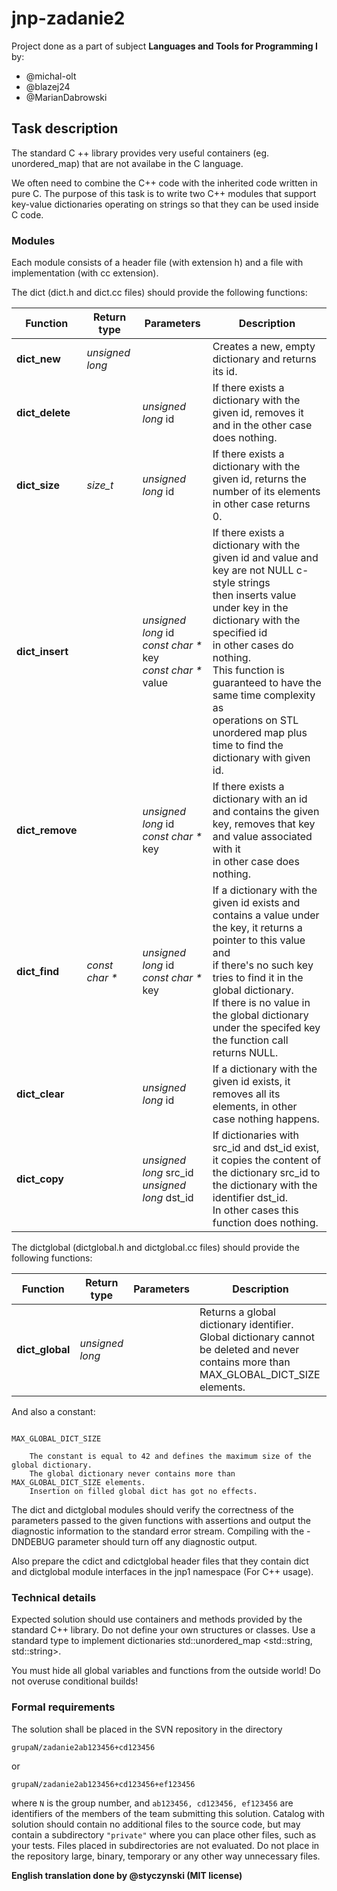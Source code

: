 # jnp-zadanie2
Project done as a part of subject **Languages and Tools for Programming I** by:
  * @michal-olt
  * @blazej24
  * @MarianDabrowski
## Task description

The standard C ++ library provides very useful containers (eg.
unordered_map) that are not availabe in the C language.

We often need to combine the C++ code with the inherited code written in pure C. The purpose of this task
is to write two C++ modules that support key-value dictionaries
operating on strings so that they can be used inside C code.

### Modules

Each module consists of a header file (with extension h) and a file
with implementation (with cc extension).

The dict (dict.h and dict.cc files) should provide the following functions:

| Function           | Return type          | Parameters                                                                        | Description                                                                                                                                                                                                                                                                                                                                                  |
|--------------------|----------------------|-----------------------------------------------------------------------------------|--------------------------------------------------------------------------------------------------------------------------------------------------------------------------------------------------------------------------------------------------------------------------------------------------------------------------------------------------------------|
| <b>dict_new</b>    | <i>unsigned long</i> |                                                                                   | Creates a new, empty dictionary and returns its id.                                                                                                                                                                                                                                                                                                          |
| <b>dict_delete</b> |                      | <i>unsigned long</i> id                                                           | If there exists a dictionary with the given id, removes it<br>and in the other case does nothing.                                                                                                                                                                                                                                                            |
| <b>dict_size</b>   | <i>size_t</i>        | <i>unsigned long</i> id                                                           | If there exists a dictionary with the given id, returns the number of its elements<br>in other case returns 0.                                                                                                                                                                                                                                               |
| <b>dict_insert</b> |                      | <i>unsigned long</i> id<br> <i>const char *</i> key<br> <i>const char *</i> value | If there exists a dictionary with the given id and value and key are not NULL c-style strings<br>then inserts value under key in the dictionary with the specified id<br>in other cases do nothing.<br>This function is guaranteed to have the same time complexity as<br>operations on STL unordered map plus<br>time to find the dictionary with given id. |
| <b>dict_remove</b> |                      | <i>unsigned long</i> id<br> <i>const char *</i> key                               | If there exists a dictionary with an id and contains the given key, removes that key and value associated with it<br>in other case does nothing.                                                                                                                                                                                                             |
| <b>dict_find</b>   | <i>const char *</i>  | <i>unsigned long</i> id<br> <i>const char *</i> key                               | If a dictionary with the given id exists and contains a value under the key, it returns a pointer to this value and<br>if there's no such key tries to find it in the global dictionary.<br>If there is no value in the global dictionary under the specifed key<br>the function call returns NULL.                                                          |
| <b>dict_clear</b>  |                      | <i>unsigned long</i> id                                                           | If a dictionary with the given id exists, it removes all its elements, in other case nothing happens.                                                                                                                                                                                                                                                        |
| <b>dict_copy</b>   |                      | <i>unsigned long</i> src_id<br> <i>unsigned long</i> dst_id                       | If dictionaries with src_id and dst_id exist, it copies the content of the dictionary src_id to the dictionary with the identifier dst_id.<br>In other cases this function does nothing.                                                                                                                                                                     |

The dictglobal (dictglobal.h and dictglobal.cc files) should provide the following functions: 

| Function           | Return type          | Parameters                                                                        | Description                                                                                                                                                                                                                                                                                                                                                  |
|--------------------|----------------------|-----------------------------------------------------------------------------------|--------------------------------------------------------------------------------------------------------------------------------------------------------------------------------------------------------------------------------------------------------------------------------------------------------------------------------------------------------------|
| <b>dict_global</b> | <i>unsigned long</i> |                                                                                   | Returns a global dictionary identifier.<br>Global dictionary cannot be deleted and never contains more than MAX_GLOBAL_DICT_SIZE elements.                                                                                                                                                                                                                   |

And also a constant:

```

MAX_GLOBAL_DICT_SIZE

    The constant is equal to 42 and defines the maximum size of the global dictionary.
    The global dictionary never contains more than MAX_GLOBAL_DICT_SIZE elements.
    Insertion on filled global dict has got no effects.

```

The dict and dictglobal modules should verify the correctness of the parameters
passed to the given functions with assertions and 
output the diagnostic information to the standard error stream.
Compiling with the -DNDEBUG parameter should turn off any diagnostic output.

Also prepare the cdict and cdictglobal header files that they contain
dict and dictglobal module interfaces in the jnp1 namespace
(For C++ usage).

### Technical details

Expected solution should use containers and methods provided
by the standard C++ library. Do not define your own structures or
classes. Use a standard type to implement dictionaries
std::unordered_map <std::string, std::string>.

You must hide all global variables and functions from the outside world!
Do not overuse conditional builds!

### Formal requirements

The solution shall be placed
in the SVN repository in the directory

`grupaN/zadanie2ab123456+cd123456`

or

`grupaN/zadanie2ab123456+cd123456+ef123456`

where `N` is the group number, and `ab123456, cd123456, ef123456` are identifiers
of the members of the team submitting this solution.
Catalog with solution should contain no additional files to the source code,
but may contain a subdirectory `"private"` where you can place other files, such as your tests.
Files placed in subdirectories are not evaluated.
Do not place in the repository large, binary, temporary or any other way unnecessary files.

**English translation done by @styczynski (MIT license)**
